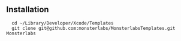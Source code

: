 Installation
------------

      cd ~/Library/Developer/Xcode/Templates
      git clone git@github.com:monsterlabs/MonsterlabsTemplates.git Monsterlabs